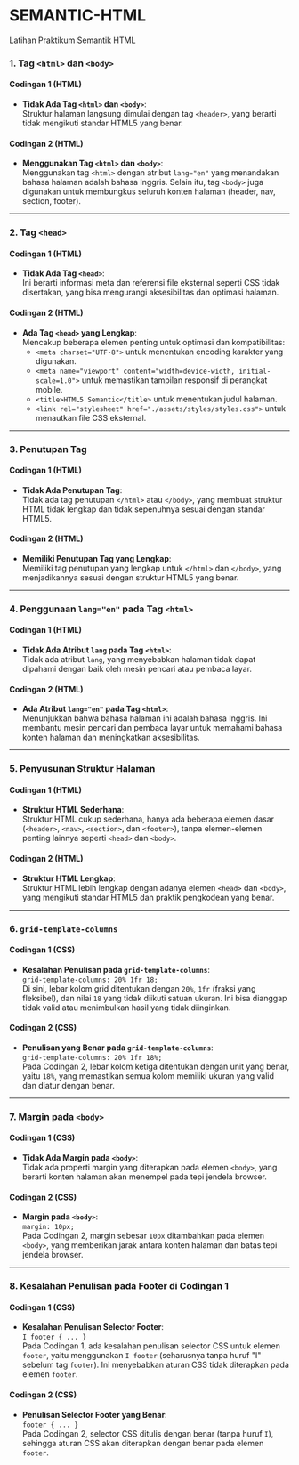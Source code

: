 # SEMANTIC-HTML
Latihan Praktikum Semantik HTML

### 1. Tag `<html>` dan `<body>`

#### Codingan 1 (HTML)
- **Tidak Ada Tag `<html>` dan `<body>`**:  
  Struktur halaman langsung dimulai dengan tag `<header>`, yang berarti tidak mengikuti standar HTML5 yang benar.

#### Codingan 2 (HTML)
- **Menggunakan Tag `<html>` dan `<body>`**:  
  Menggunakan tag `<html>` dengan atribut `lang="en"` yang menandakan bahasa halaman adalah bahasa Inggris. Selain itu, tag `<body>` juga digunakan untuk membungkus seluruh konten halaman (header, nav, section, footer).

---

### 2. Tag `<head>`

#### Codingan 1 (HTML)
- **Tidak Ada Tag `<head>`**:  
  Ini berarti informasi meta dan referensi file eksternal seperti CSS tidak disertakan, yang bisa mengurangi aksesibilitas dan optimasi halaman.

#### Codingan 2 (HTML)
- **Ada Tag `<head>` yang Lengkap**:  
  Mencakup beberapa elemen penting untuk optimasi dan kompatibilitas:
  - `<meta charset="UTF-8">` untuk menentukan encoding karakter yang digunakan.
  - `<meta name="viewport" content="width=device-width, initial-scale=1.0">` untuk memastikan tampilan responsif di perangkat mobile.
  - `<title>HTML5 Semantic</title>` untuk menentukan judul halaman.
  - `<link rel="stylesheet" href="./assets/styles/styles.css">` untuk menautkan file CSS eksternal.

---

### 3. Penutupan Tag

#### Codingan 1 (HTML)
- **Tidak Ada Penutupan Tag**:  
  Tidak ada tag penutupan `</html>` atau `</body>`, yang membuat struktur HTML tidak lengkap dan tidak sepenuhnya sesuai dengan standar HTML5.

#### Codingan 2 (HTML)
- **Memiliki Penutupan Tag yang Lengkap**:  
  Memiliki tag penutupan yang lengkap untuk `</html>` dan `</body>`, yang menjadikannya sesuai dengan struktur HTML5 yang benar.

---

### 4. Penggunaan `lang="en"` pada Tag `<html>`

#### Codingan 1 (HTML)
- **Tidak Ada Atribut `lang` pada Tag `<html>`**:  
  Tidak ada atribut `lang`, yang menyebabkan halaman tidak dapat dipahami dengan baik oleh mesin pencari atau pembaca layar.

#### Codingan 2 (HTML)
- **Ada Atribut `lang="en"` pada Tag `<html>`**:  
  Menunjukkan bahwa bahasa halaman ini adalah bahasa Inggris. Ini membantu mesin pencari dan pembaca layar untuk memahami bahasa konten halaman dan meningkatkan aksesibilitas.

---

### 5. Penyusunan Struktur Halaman

#### Codingan 1 (HTML)
- **Struktur HTML Sederhana**:  
  Struktur HTML cukup sederhana, hanya ada beberapa elemen dasar (`<header>`, `<nav>`, `<section>`, dan `<footer>`), tanpa elemen-elemen penting lainnya seperti `<head>` dan `<body>`.

#### Codingan 2 (HTML)
- **Struktur HTML Lengkap**:  
  Struktur HTML lebih lengkap dengan adanya elemen `<head>` dan `<body>`, yang mengikuti standar HTML5 dan praktik pengkodean yang benar.

---

### 6. `grid-template-columns`

#### Codingan 1 (CSS)
- **Kesalahan Penulisan pada `grid-template-columns`**:  
  `grid-template-columns: 20% 1fr 18;`  
  Di sini, lebar kolom grid ditentukan dengan `20%`, `1fr` (fraksi yang fleksibel), dan nilai `18` yang tidak diikuti satuan ukuran. Ini bisa dianggap tidak valid atau menimbulkan hasil yang tidak diinginkan.

#### Codingan 2 (CSS)
- **Penulisan yang Benar pada `grid-template-columns`**:  
  `grid-template-columns: 20% 1fr 18%;`  
  Pada Codingan 2, lebar kolom ketiga ditentukan dengan unit yang benar, yaitu `18%`, yang memastikan semua kolom memiliki ukuran yang valid dan diatur dengan benar.

---

### 7. Margin pada `<body>`

#### Codingan 1 (CSS)
- **Tidak Ada Margin pada `<body>`**:  
  Tidak ada properti margin yang diterapkan pada elemen `<body>`, yang berarti konten halaman akan menempel pada tepi jendela browser.

#### Codingan 2 (CSS)
- **Margin pada `<body>`**:  
  `margin: 10px;`  
  Pada Codingan 2, margin sebesar `10px` ditambahkan pada elemen `<body>`, yang memberikan jarak antara konten halaman dan batas tepi jendela browser.

---

### 8. Kesalahan Penulisan pada Footer di Codingan 1

#### Codingan 1 (CSS)
- **Kesalahan Penulisan Selector Footer**:  
  `I footer { ... }`  
  Pada Codingan 1, ada kesalahan penulisan selector CSS untuk elemen `footer`, yaitu menggunakan `I footer` (seharusnya tanpa huruf "I" sebelum tag `footer`). Ini menyebabkan aturan CSS tidak diterapkan pada elemen `footer`.

#### Codingan 2 (CSS)
- **Penulisan Selector Footer yang Benar**:  
  `footer { ... }`  
  Pada Codingan 2, selector CSS ditulis dengan benar (tanpa huruf `I`), sehingga aturan CSS akan diterapkan dengan benar pada elemen `footer`.

